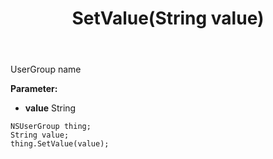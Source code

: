 ﻿---
uid: crmscript_ref_NSUserGroup_SetValue
title: SetValue(String value)
intellisense: NSUserGroup.SetValue
keywords: NSUserGroup, GetValue
so.topic: reference
---

UserGroup name

**Parameter:** 
 - **value** String

```crmscript
NSUserGroup thing;
String value;
thing.SetValue(value);
```

